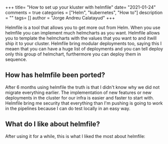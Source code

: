 +++
title= "How to set up your kluster with helmfile"
date= "2021-01-24"
comments = true
categories = ["Helm", "kubernetes", "How to"]
description = ""
tags= []
author = "Jorge Andreu Calatayud"
+++


Helmfile is a tool that allows you to get more out from Helm. When you use helmfile you can implement much helmcharts as you want. Helmfile allows you to template the helmcharts with the values that you want to and itwill ship it to your cluster. Helmfile bring modular deployments too, saying this I meaen that you can have a huge list of deployments and you can tell deploy only this group of helmchart, furthermore you can deploy them in sequence.

## How has helmfile been ported?
After 6 months using helmfile the truth is that I didn't know why we did not migrate everything earlier. The implementation of new features or new deployments in the cluster for our infra is easier and faster to start with. Helmfile bring me security that everything than I'm pushing is going to work in the pipelines because I can do test locally in an easy way.

## What do I like about helmfile? 
After using it for a while, this is what I liked the most about helmfile:
